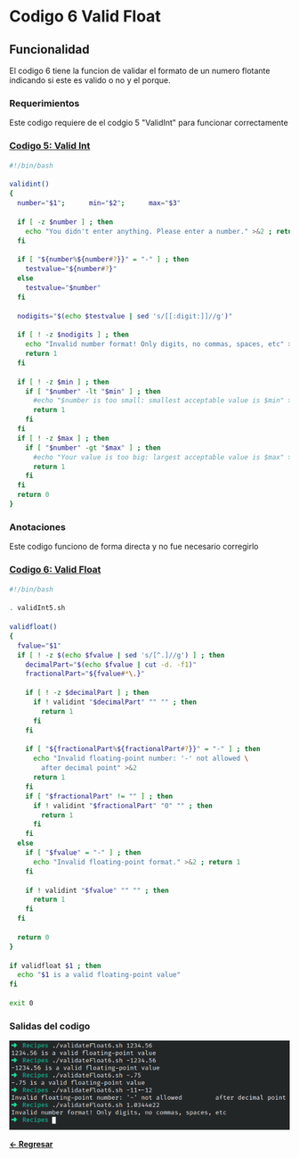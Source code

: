 # Codigo 6 Valid Float

## Funcionalidad
El codigo 6 tiene la funcion de validar el formato de un numero flotante indicando si este es valido o no y el porque.

### **Requerimientos**
Este codigo requiere de el codgio 5 "ValidInt" para funcionar correctamente

### **[Codigo 5: Valid Int](validInt5.sh)**

```bash
#!/bin/bash

validint()
{
  number="$1";      min="$2";      max="$3"

  if [ -z $number ] ; then
    echo "You didn't enter anything. Please enter a number." >&2 ; return 1
  fi

  if [ "${number%${number#?}}" = "-" ] ; then
    testvalue="${number#?}"
  else
    testvalue="$number"
  fi
  
  nodigits="$(echo $testvalue | sed 's/[[:digit:]]//g')"
  
  if [ ! -z $nodigits ] ; then
    echo "Invalid number format! Only digits, no commas, spaces, etc" >&2
    return 1
  fi
  
  if [ ! -z $min ] ; then
    if [ "$number" -lt "$min" ] ; then
      #echo "$number is too small: smallest acceptable value is $min" >&2
      return 1
    fi
  fi
  if [ ! -z $max ] ; then
    if [ "$number" -gt "$max" ] ; then
      #echo "Your value is too big: largest acceptable value is $max" >&2
      return 1
    fi
  fi
  return 0
}
```

### **Anotaciones**
Este codigo funciono de forma directa y no fue necesario corregirlo

### **[Codigo 6: Valid Float](validateFloat6.sh)**

```bash
#!/bin/bash

. validInt5.sh

validfloat()
{
  fvalue="$1"
  if [ ! -z $(echo $fvalue | sed 's/[^.]//g') ] ; then
    decimalPart="$(echo $fvalue | cut -d. -f1)"
    fractionalPart="${fvalue#*\.}"

    if [ ! -z $decimalPart ] ; then
      if ! validint "$decimalPart" "" "" ; then
        return 1
      fi 
    fi

    if [ "${fractionalPart%${fractionalPart#?}}" = "-" ] ; then
      echo "Invalid floating-point number: '-' not allowed \
        after decimal point" >&2
      return 1
    fi 
    if [ "$fractionalPart" != "" ] ; then 
      if ! validint "$fractionalPart" "0" "" ; then
        return 1
      fi
    fi
  else 
    if [ "$fvalue" = "-" ] ; then
      echo "Invalid floating-point format." >&2 ; return 1
    fi

    if ! validint "$fvalue" "" "" ; then
      return 1
    fi
  fi

  return 0
}

if validfloat $1 ; then
  echo "$1 is a valid floating-point value"
fi

exit 0
```

### **Salidas del codigo**

![Salida.png](Salida.png)

**[<- Regresar](../README.md)**